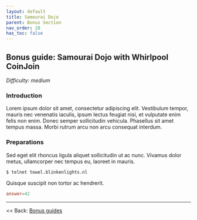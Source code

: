 ```yaml
---
layout: default
title: Samourai Dojo
parent: Bonus Section
nav_order: 28
has_toc: false
---
```

<!-- markdownlint-disable MD014 MD022 MD025 MD033 MD036 MD040 -->
## Bonus guide: Samourai Dojo with Whirlpool CoinJoin

*Difficulty: medium*

### Introduction

Lorem ipsum dolor sit amet, consectetur adipiscing elit. Vestibulum tempor, mauris nec venenatis iaculis, ipsum lectus feugiat nisi, et vulputate enim felis non enim. Donec semper sollicitudin vehicula. Phasellus sit amet tempus massa. Morbi rutrum arcu non arcu consequat interdum.

### Preparations

Sed eget elit rhoncus ligula aliquet sollicitudin ut ac nunc. Vivamus dolor metus, ullamcorper nec tempus eu, laoreet in mauris.

```sh
$ telnet towel.blinkenlights.nl
```

Quisque suscipit non tortor ac hendrerit.

```conf
answer=42
```

---

<< Back: [Bonus guides](raspibolt_60_bonus.md)
